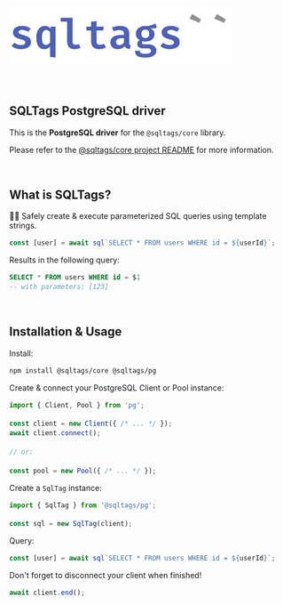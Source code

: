 # <img src="https://raw.githubusercontent.com/brombal/sqltags/v1/sqltags-logo.svg" width="400" alt="sqltags project logo" title="sqltags" />

<br>

## SQLTags PostgreSQL driver 

This is the **PostgreSQL driver** for the `@sqltags/core` library.

Please refer to the [@sqltags/core project README](https://github.com/brombal/sqltags/#readme) for more information.

<br>

## What is SQLTags?

🔧✨ Safely create & execute parameterized SQL queries using template strings.

```ts
const [user] = await sql`SELECT * FROM users WHERE id = ${userId}`;
```

Results in the following query:

```sql
SELECT * FROM users WHERE id = $1
-- with parameters: [123]
```

<br>

## Installation & Usage

Install: 

```sh
npm install @sqltags/core @sqltags/pg
```

Create & connect your PostgreSQL Client or Pool instance:

```ts
import { Client, Pool } from 'pg';

const client = new Client({ /* ... */ });
await client.connect();

// or:

const pool = new Pool({ /* ... */ });
```

Create a `SqlTag` instance:

```ts
import { SqlTag } from '@sqltags/pg';

const sql = new SqlTag(client);
```

Query:

```ts
const [user] = await sql`SELECT * FROM users WHERE id = ${userId}`;
```

Don't forget to disconnect your client when finished!

```ts
await client.end();
```
